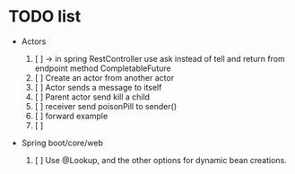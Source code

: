 # TODO list

- Actors
    1. [ ] -> in spring RestController use ask instead of tell and return from endpoint method CompletableFuture
    1. [ ] Create an actor from another actor
    1. [ ] Actor sends a message to itself
    1. [ ] Parent actor send kill a child
    1. [ ] receiver send poisonPill to sender()
    1. [ ] forward example
    1. [ ] 
    
- Spring boot/core/web
    1. [ ] Use @Lookup, and the other options for dynamic bean creations.

